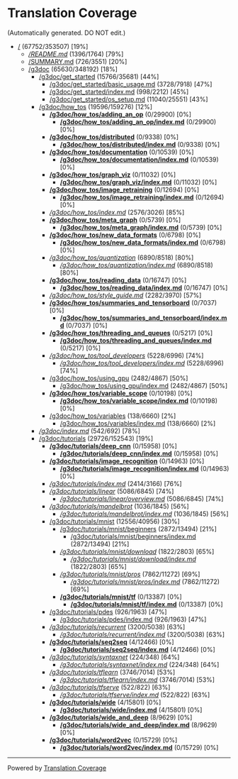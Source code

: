 # Translation Coverage                         
(Automatically generated. DO NOT edit.)
* [/](/) (67752/353507) [19%]
  * [*/README.md*](/README.md) (1396/1764) [79%]
  * [/SUMMARY.md](/SUMMARY.md) (726/3551) [20%]
  * [/g3doc](/g3doc) (65630/348192) [18%]
    * [/g3doc/get_started](/g3doc/get_started) (15766/35681) [44%]
      * [/g3doc/get_started/basic_usage.md](/g3doc/get_started/basic_usage.md) (3728/7918) [47%]
      * [/g3doc/get_started/index.md](/g3doc/get_started/index.md) (998/2212) [45%]
      * [/g3doc/get_started/os_setup.md](/g3doc/get_started/os_setup.md) (11040/25551) [43%]
    * [/g3doc/how_tos](/g3doc/how_tos) (19596/159276) [12%]
      * [**/g3doc/how_tos/adding_an_op**](/g3doc/how_tos/adding_an_op) (0/29900) [0%]
        * [**/g3doc/how_tos/adding_an_op/index.md**](/g3doc/how_tos/adding_an_op/index.md) (0/29900) [0%]
      * [**/g3doc/how_tos/distributed**](/g3doc/how_tos/distributed) (0/9338) [0%]
        * [**/g3doc/how_tos/distributed/index.md**](/g3doc/how_tos/distributed/index.md) (0/9338) [0%]
      * [**/g3doc/how_tos/documentation**](/g3doc/how_tos/documentation) (0/10539) [0%]
        * [**/g3doc/how_tos/documentation/index.md**](/g3doc/how_tos/documentation/index.md) (0/10539) [0%]
      * [**/g3doc/how_tos/graph_viz**](/g3doc/how_tos/graph_viz) (0/11032) [0%]
        * [**/g3doc/how_tos/graph_viz/index.md**](/g3doc/how_tos/graph_viz/index.md) (0/11032) [0%]
      * [**/g3doc/how_tos/image_retraining**](/g3doc/how_tos/image_retraining) (0/12694) [0%]
        * [**/g3doc/how_tos/image_retraining/index.md**](/g3doc/how_tos/image_retraining/index.md) (0/12694) [0%]
      * [*/g3doc/how_tos/index.md*](/g3doc/how_tos/index.md) (2576/3026) [85%]
      * [**/g3doc/how_tos/meta_graph**](/g3doc/how_tos/meta_graph) (0/5739) [0%]
        * [**/g3doc/how_tos/meta_graph/index.md**](/g3doc/how_tos/meta_graph/index.md) (0/5739) [0%]
      * [**/g3doc/how_tos/new_data_formats**](/g3doc/how_tos/new_data_formats) (0/6798) [0%]
        * [**/g3doc/how_tos/new_data_formats/index.md**](/g3doc/how_tos/new_data_formats/index.md) (0/6798) [0%]
      * [*/g3doc/how_tos/quantization*](/g3doc/how_tos/quantization) (6890/8518) [80%]
        * [*/g3doc/how_tos/quantization/index.md*](/g3doc/how_tos/quantization/index.md) (6890/8518) [80%]
      * [**/g3doc/how_tos/reading_data**](/g3doc/how_tos/reading_data) (0/16747) [0%]
        * [**/g3doc/how_tos/reading_data/index.md**](/g3doc/how_tos/reading_data/index.md) (0/16747) [0%]
      * [*/g3doc/how_tos/style_guide.md*](/g3doc/how_tos/style_guide.md) (2282/3970) [57%]
      * [**/g3doc/how_tos/summaries_and_tensorboard**](/g3doc/how_tos/summaries_and_tensorboard) (0/7037) [0%]
        * [**/g3doc/how_tos/summaries_and_tensorboard/index.md**](/g3doc/how_tos/summaries_and_tensorboard/index.md) (0/7037) [0%]
      * [**/g3doc/how_tos/threading_and_queues**](/g3doc/how_tos/threading_and_queues) (0/5217) [0%]
        * [**/g3doc/how_tos/threading_and_queues/index.md**](/g3doc/how_tos/threading_and_queues/index.md) (0/5217) [0%]
      * [*/g3doc/how_tos/tool_developers*](/g3doc/how_tos/tool_developers) (5228/6996) [74%]
        * [*/g3doc/how_tos/tool_developers/index.md*](/g3doc/how_tos/tool_developers/index.md) (5228/6996) [74%]
      * [/g3doc/how_tos/using_gpu](/g3doc/how_tos/using_gpu) (2482/4867) [50%]
        * [/g3doc/how_tos/using_gpu/index.md](/g3doc/how_tos/using_gpu/index.md) (2482/4867) [50%]
      * [**/g3doc/how_tos/variable_scope**](/g3doc/how_tos/variable_scope) (0/10198) [0%]
        * [**/g3doc/how_tos/variable_scope/index.md**](/g3doc/how_tos/variable_scope/index.md) (0/10198) [0%]
      * [/g3doc/how_tos/variables](/g3doc/how_tos/variables) (138/6660) [2%]
        * [/g3doc/how_tos/variables/index.md](/g3doc/how_tos/variables/index.md) (138/6660) [2%]
    * [*/g3doc/index.md*](/g3doc/index.md) (542/692) [78%]
    * [/g3doc/tutorials](/g3doc/tutorials) (29726/152543) [19%]
      * [**/g3doc/tutorials/deep_cnn**](/g3doc/tutorials/deep_cnn) (0/15958) [0%]
        * [**/g3doc/tutorials/deep_cnn/index.md**](/g3doc/tutorials/deep_cnn/index.md) (0/15958) [0%]
      * [**/g3doc/tutorials/image_recognition**](/g3doc/tutorials/image_recognition) (0/14963) [0%]
        * [**/g3doc/tutorials/image_recognition/index.md**](/g3doc/tutorials/image_recognition/index.md) (0/14963) [0%]
      * [*/g3doc/tutorials/index.md*](/g3doc/tutorials/index.md) (2414/3166) [76%]
      * [*/g3doc/tutorials/linear*](/g3doc/tutorials/linear) (5086/6845) [74%]
        * [*/g3doc/tutorials/linear/overview.md*](/g3doc/tutorials/linear/overview.md) (5086/6845) [74%]
      * [*/g3doc/tutorials/mandelbrot*](/g3doc/tutorials/mandelbrot) (1036/1845) [56%]
        * [*/g3doc/tutorials/mandelbrot/index.md*](/g3doc/tutorials/mandelbrot/index.md) (1036/1845) [56%]
      * [/g3doc/tutorials/mnist](/g3doc/tutorials/mnist) (12556/40956) [30%]
        * [/g3doc/tutorials/mnist/beginners](/g3doc/tutorials/mnist/beginners) (2872/13494) [21%]
          * [/g3doc/tutorials/mnist/beginners/index.md](/g3doc/tutorials/mnist/beginners/index.md) (2872/13494) [21%]
        * [*/g3doc/tutorials/mnist/download*](/g3doc/tutorials/mnist/download) (1822/2803) [65%]
          * [*/g3doc/tutorials/mnist/download/index.md*](/g3doc/tutorials/mnist/download/index.md) (1822/2803) [65%]
        * [*/g3doc/tutorials/mnist/pros*](/g3doc/tutorials/mnist/pros) (7862/11272) [69%]
          * [*/g3doc/tutorials/mnist/pros/index.md*](/g3doc/tutorials/mnist/pros/index.md) (7862/11272) [69%]
        * [**/g3doc/tutorials/mnist/tf**](/g3doc/tutorials/mnist/tf) (0/13387) [0%]
          * [**/g3doc/tutorials/mnist/tf/index.md**](/g3doc/tutorials/mnist/tf/index.md) (0/13387) [0%]
      * [/g3doc/tutorials/pdes](/g3doc/tutorials/pdes) (926/1963) [47%]
        * [/g3doc/tutorials/pdes/index.md](/g3doc/tutorials/pdes/index.md) (926/1963) [47%]
      * [*/g3doc/tutorials/recurrent*](/g3doc/tutorials/recurrent) (3200/5038) [63%]
        * [*/g3doc/tutorials/recurrent/index.md*](/g3doc/tutorials/recurrent/index.md) (3200/5038) [63%]
      * [**/g3doc/tutorials/seq2seq**](/g3doc/tutorials/seq2seq) (4/12466) [0%]
        * [**/g3doc/tutorials/seq2seq/index.md**](/g3doc/tutorials/seq2seq/index.md) (4/12466) [0%]
      * [*/g3doc/tutorials/syntaxnet*](/g3doc/tutorials/syntaxnet) (224/348) [64%]
        * [*/g3doc/tutorials/syntaxnet/index.md*](/g3doc/tutorials/syntaxnet/index.md) (224/348) [64%]
      * [*/g3doc/tutorials/tflearn*](/g3doc/tutorials/tflearn) (3746/7014) [53%]
        * [*/g3doc/tutorials/tflearn/index.md*](/g3doc/tutorials/tflearn/index.md) (3746/7014) [53%]
      * [*/g3doc/tutorials/tfserve*](/g3doc/tutorials/tfserve) (522/822) [63%]
        * [*/g3doc/tutorials/tfserve/index.md*](/g3doc/tutorials/tfserve/index.md) (522/822) [63%]
      * [**/g3doc/tutorials/wide**](/g3doc/tutorials/wide) (4/15801) [0%]
        * [**/g3doc/tutorials/wide/index.md**](/g3doc/tutorials/wide/index.md) (4/15801) [0%]
      * [**/g3doc/tutorials/wide_and_deep**](/g3doc/tutorials/wide_and_deep) (8/9629) [0%]
        * [**/g3doc/tutorials/wide_and_deep/index.md**](/g3doc/tutorials/wide_and_deep/index.md) (8/9629) [0%]
      * [**/g3doc/tutorials/word2vec**](/g3doc/tutorials/word2vec) (0/15729) [0%]
        * [**/g3doc/tutorials/word2vec/index.md**](/g3doc/tutorials/word2vec/index.md) (0/15729) [0%]

---
Powered by [Translation Coverage](https://github.com/hunkim/translation_coverage)

